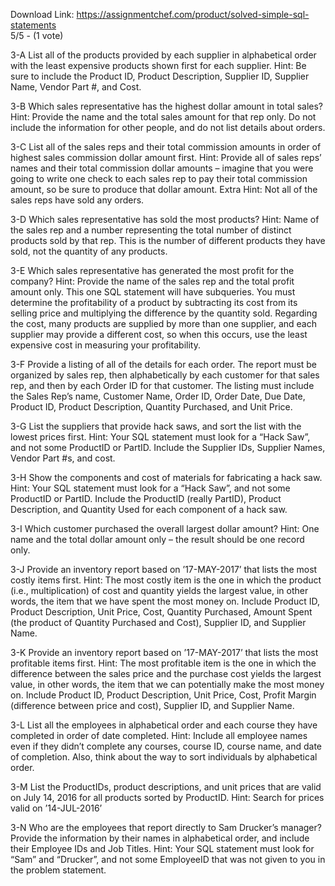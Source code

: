 Download Link: https://assignmentchef.com/product/solved-simple-sql-statements
<br>
5/5 - (1 vote)

3-A List all of the products provided by each supplier in alphabetical order with the least expensive products shown first for each supplier. Hint: Be sure to include the Product ID, Product Description, Supplier ID, Supplier Name, Vendor Part #, and Cost.

3-B Which sales representative has the highest dollar amount in total sales? Hint: Provide the name and the total sales amount for that rep only. Do not include the information for other people, and do not list details about orders.

3-C List all of the sales reps and their total commission amounts in order of highest sales commission dollar amount first. Hint: Provide all of sales reps’ names and their total commission dollar amounts – imagine that you were going to write one check to each sales rep to pay their total commission amount, so be sure to produce that dollar amount. Extra Hint: Not all of the sales reps have sold any orders.

3-D Which sales representative has sold the most products? Hint: Name of the sales rep and a number representing the total number of distinct products sold by that rep. This is the number of different products they have sold, not the quantity of any products.

3-E Which sales representative has generated the most profit for the company? Hint: Provide the name of the sales rep and the total profit amount only. This one SQL statement will have subqueries. You must determine the profitability of a product by subtracting its cost from its selling price and multiplying the difference by the quantity sold. Regarding the cost, many products are supplied by more than one supplier, and each supplier may provide a different cost, so when this occurs, use the least expensive cost in measuring your profitability.

3-F Provide a listing of all of the details for each order. The report must be organized by sales rep, then alphabetically by each customer for that sales rep, and then by each Order ID for that customer. The listing must include the Sales Rep’s name, Customer Name, Order ID, Order Date, Due Date, Product ID, Product Description, Quantity Purchased, and Unit Price.

3-G List the suppliers that provide hack saws, and sort the list with the lowest prices first. Hint: Your SQL statement must look for a “Hack Saw”, and not some ProductID or PartID. Include the Supplier IDs, Supplier Names, Vendor Part #s, and cost.

3-H Show the components and cost of materials for fabricating a hack saw. Hint: Your SQL statement must look for a “Hack Saw”, and not some ProductID or PartID. Include the ProductID (really PartID), Product Description, and Quantity Used for each component of a hack saw.

3-I Which customer purchased the overall largest dollar amount? Hint: One name and the total dollar amount only – the result should be one record only.

3-J Provide an inventory report based on ’17-MAY-2017’ that lists the most costly items first. Hint: The most costly item is the one in which the product (i.e., multiplication) of cost and quantity yields the largest value, in other words, the item that we have spent the most money on. Include Product ID, Product Description, Unit Price, Cost, Quantity Purchased, Amount Spent (the product of Quantity Purchased and Cost), Supplier ID, and Supplier Name.

3-K Provide an inventory report based on ’17-MAY-2017’ that lists the most profitable items first. Hint: The most profitable item is the one in which the difference between the sales price and the purchase cost yields the largest value, in other words, the item that we can potentially make the most money on. Include Product ID, Product Description, Unit Price, Cost, Profit Margin (difference between price and cost), Supplier ID, and Supplier Name.

3-L List all the employees in alphabetical order and each course they have completed in order of date completed. Hint: Include all employee names even if they didn’t complete any courses, course ID, course name, and date of completion. Also, think about the way to sort individuals by alphabetical order.

3-M List the ProductIDs, product descriptions, and unit prices that are valid on July 14, 2016 for all products sorted by ProductID. Hint: Search for prices valid on ’14-JUL-2016’

3-N Who are the employees that report directly to Sam Drucker’s manager? Provide the information by their names in alphabetical order, and include their Employee IDs and Job Titles. Hint: Your SQL statement must look for “Sam” and “Drucker”, and not some EmployeeID that was not given to you in the problem statement.